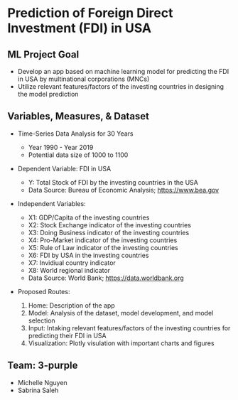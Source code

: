 # **Prediction of Foreign Direct Investment (FDI) in USA**

## ML Project Goal
* Develop an app based on machine learning model for predicting the FDI in USA by multinational corporations (MNCs)
* Utilize relevant features/factors of the investing countries in designing the model prediction 

## Variables, Measures, & Dataset 
* Time-Series Data Analysis for 30 Years
    - Year 1990 - Year 2019
    - Potential data size of 1000 to 1100  
    
* Dependent Variable: FDI in USA
    - Y: Total Stock of FDI by the investing countries in the USA
    - Data Source: Bureau of Economic Analysis; https://www.bea.gov    
    
* Independent Variables:
    - X1: GDP/Capita of the investing countries
    - X2: Stock Exchange indicator of the investing countries
    - X3: Doing Business indicator of the investing countries 
    - X4: Pro-Market indicator of the investing countries 
    - X5: Rule of Law indicator of the investing countries
    - X6: FDI by USA in the investing countries 
    - X7: Invidiual country indicator
    - X8: World regional indicator    
    - Data Source: World Bank; https://data.worldbank.org    
    
* Proposed Routes:
    1. Home: Description of the app
    2. Model: Analysis of the dataset, model development, and model selection 
    3. Input: Intaking relevant features/factors of the investing countries for predicting their FDI in USA
    4. Visualization: Plotly visulation with important charts and figures
    
## Team: 3-purple
   - Michelle Nguyen
   - Sabrina Saleh
    
